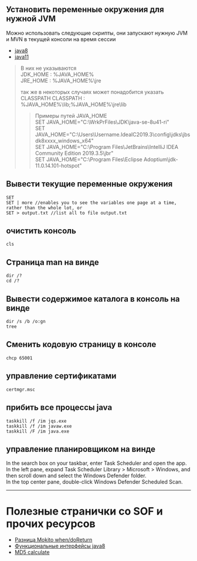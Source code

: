 ## Установить переменные окружения для нужной JVM
Можно использовать следующие скрипты, они запускают нужную JVM и MVN в текущей консоли на время сессии
- [java8](../scripts/set_env/java8_env.cmd)  
- [java11](../scripts/set_env/java11_env.cmd)
> В них не указываются  
> JDK_HOME  : %JAVA_HOME%  
> JRE_HOME  : %JAVA_HOME%\jre  
> 
> так же в некоторых случаях может понадобится указать CLASSPATH
> CLASSPATH : %JAVA_HOME%\lib;%JAVA_HOME%\jre\lib  
> > Примеры путей JAVA_HOME  
> > SET JAVA_HOME="C:\WrkPrFiles\JDK\java-se-8u41-ri"  
> > SET JAVA_HOME="C:\Users\Username\.IdeaIC2019.3\config\jdks\jbsdk8xxxx_windows_x64"  
> > SET JAVA_HOME="C:\Program Files\JetBrains\IntelliJ IDEA Community Edition 2019.3.5\jbr"  
> > SET JAVA_HOME="C:\Program Files\Eclipse Adoptium\jdk-11.0.14.101-hotspot"   

## Вывести текущие переменные окружения
````
SET
SET | more //enables you to see the variables one page at a time, rather than the whole lot, or
SET > output.txt //list all to file output.txt
````

## очистить консоль
````
cls
````

## Страница man на винде
````
dir /?
cd /?
````

## Вывести содержимое каталога в консоль на винде
````
dir /s /b /o:gn
tree 
````

## Сменить кодовую страницу в консоле
````
chcp 65001
````

## управление сертификатами
````
certmgr.msc
````

## прибить все процессы java
````
taskkill /f /im jqs.exe
taskkill /f /im javaw.exe
taskkill /F /im java.exe
````

## управление планировщиком на винде
In the search box on your taskbar, enter Task Scheduler and open the app.  
In the left pane, expand Task Scheduler Library > Microsoft > Windows, and then scroll down and select the Windows Defender folder.  
In the top center pane, double-click Windows Defender Scheduled Scan.  

--------------------------------------

# Полезные странички со SOF и прочих ресурсов
- [Разница Mokito when/doReturn](https://stackoverflow.com/a/29394497)
- [Функциональные интерфейсы java8](https://www.baeldung.com/java-8-functional-interfaces)
- [MD5 calculate](https://mkyong.com/java/java-md5-hashing-example/)
